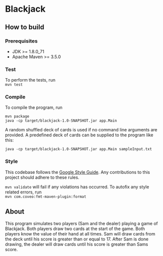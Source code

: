 # Blackjack

## How to build
### Prerequisites
* JDK >= 1.8.0\_71
* Apache Maven >= 3.5.0

### Test
To perform the tests, run  
`mvn test`

### Compile
To compile the program, run
```
mvn package
java -cp target/blackjack-1.0-SNAPSHOT.jar app.Main
```

A random shuffled deck of cards is used if no command
line arguments are provided. A predefined deck of cards
can be supplied to the program like this:

`java -cp target/blackjack-1.0-SNAPSHOT.jar app.Main sampleInput.txt`

### Style
This codebase follows the [Google Style Guide](https://google.github.io/styleguide/javaguide.html).
Any contributions to this project should adhere to these rules.

`mvn validate` will fail if any violations has occurred.
To autofix any style related errors, run  
`mvn com.coveo:fmt-maven-plugin:format`


## About
This program simulates two players (Sam and the dealer)
playing a game of Blackjack. Both players draw two cards
at the start of the game. Both players know the value
of their hand at all times. Sam will draw cards from the
deck until his score is greater than or equal to 17.
After Sam is done drawing, the dealer will draw cards
until his score is greater than Sams score.
